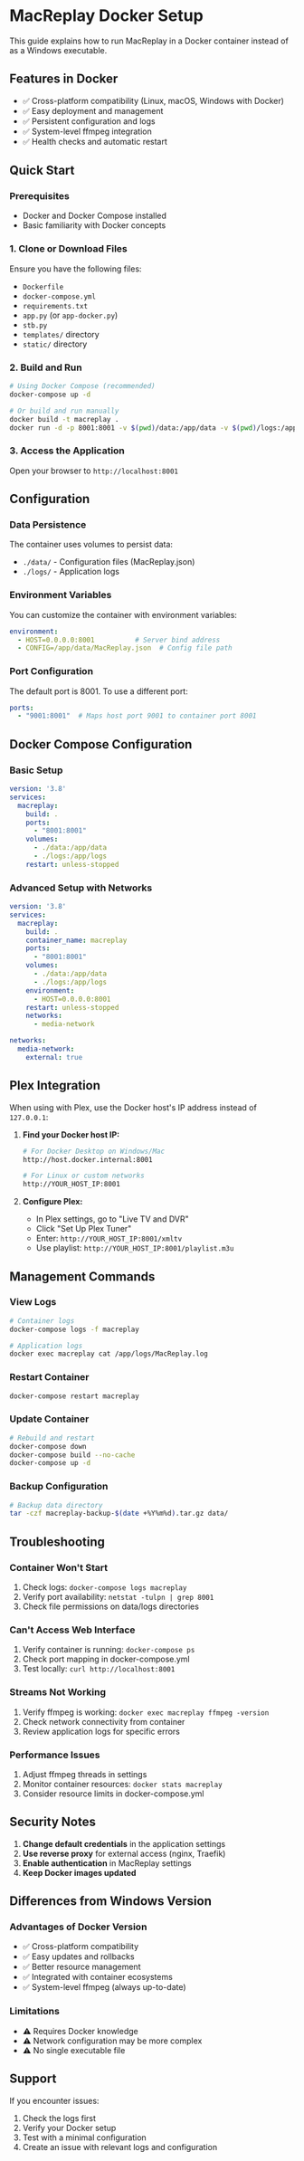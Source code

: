 # MacReplay Docker Setup

This guide explains how to run MacReplay in a Docker container instead of as a Windows executable.

## Features in Docker
- ✅ Cross-platform compatibility (Linux, macOS, Windows with Docker)
- ✅ Easy deployment and management
- ✅ Persistent configuration and logs
- ✅ System-level ffmpeg integration
- ✅ Health checks and automatic restart

## Quick Start

### Prerequisites
- Docker and Docker Compose installed
- Basic familiarity with Docker concepts

### 1. Clone or Download Files
Ensure you have the following files:
- `Dockerfile`
- `docker-compose.yml`
- `requirements.txt`
- `app.py` (or `app-docker.py`)
- `stb.py`
- `templates/` directory
- `static/` directory

### 2. Build and Run
```bash
# Using Docker Compose (recommended)
docker-compose up -d

# Or build and run manually
docker build -t macreplay .
docker run -d -p 8001:8001 -v $(pwd)/data:/app/data -v $(pwd)/logs:/app/logs macreplay
```

### 3. Access the Application
Open your browser to `http://localhost:8001`

## Configuration

### Data Persistence
The container uses volumes to persist data:
- `./data/` - Configuration files (MacReplay.json)
- `./logs/` - Application logs

### Environment Variables
You can customize the container with environment variables:

```yaml
environment:
  - HOST=0.0.0.0:8001          # Server bind address
  - CONFIG=/app/data/MacReplay.json  # Config file path
```

### Port Configuration
The default port is 8001. To use a different port:

```yaml
ports:
  - "9001:8001"  # Maps host port 9001 to container port 8001
```

## Docker Compose Configuration

### Basic Setup
```yaml
version: '3.8'
services:
  macreplay:
    build: .
    ports:
      - "8001:8001"
    volumes:
      - ./data:/app/data
      - ./logs:/app/logs
    restart: unless-stopped
```

### Advanced Setup with Networks
```yaml
version: '3.8'
services:
  macreplay:
    build: .
    container_name: macreplay
    ports:
      - "8001:8001"
    volumes:
      - ./data:/app/data
      - ./logs:/app/logs
    environment:
      - HOST=0.0.0.0:8001
    restart: unless-stopped
    networks:
      - media-network

networks:
  media-network:
    external: true
```

## Plex Integration

When using with Plex, use the Docker host's IP address instead of `127.0.0.1`:

1. **Find your Docker host IP:**
   ```bash
   # For Docker Desktop on Windows/Mac
   http://host.docker.internal:8001
   
   # For Linux or custom networks
   http://YOUR_HOST_IP:8001
   ```

2. **Configure Plex:**
   - In Plex settings, go to "Live TV and DVR"
   - Click "Set Up Plex Tuner"
   - Enter: `http://YOUR_HOST_IP:8001/xmltv`
   - Use playlist: `http://YOUR_HOST_IP:8001/playlist.m3u`

## Management Commands

### View Logs
```bash
# Container logs
docker-compose logs -f macreplay

# Application logs
docker exec macreplay cat /app/logs/MacReplay.log
```

### Restart Container
```bash
docker-compose restart macreplay
```

### Update Container
```bash
# Rebuild and restart
docker-compose down
docker-compose build --no-cache
docker-compose up -d
```

### Backup Configuration
```bash
# Backup data directory
tar -czf macreplay-backup-$(date +%Y%m%d).tar.gz data/
```

## Troubleshooting

### Container Won't Start
1. Check logs: `docker-compose logs macreplay`
2. Verify port availability: `netstat -tulpn | grep 8001`
3. Check file permissions on data/logs directories

### Can't Access Web Interface
1. Verify container is running: `docker-compose ps`
2. Check port mapping in docker-compose.yml
3. Test locally: `curl http://localhost:8001`

### Streams Not Working
1. Verify ffmpeg is working: `docker exec macreplay ffmpeg -version`
2. Check network connectivity from container
3. Review application logs for specific errors

### Performance Issues
1. Adjust ffmpeg threads in settings
2. Monitor container resources: `docker stats macreplay`
3. Consider resource limits in docker-compose.yml

## Security Notes

1. **Change default credentials** in the application settings
2. **Use reverse proxy** for external access (nginx, Traefik)
3. **Enable authentication** in MacReplay settings
4. **Keep Docker images updated**

## Differences from Windows Version

### Advantages of Docker Version
- ✅ Cross-platform compatibility
- ✅ Easy updates and rollbacks
- ✅ Better resource management
- ✅ Integrated with container ecosystems
- ✅ System-level ffmpeg (always up-to-date)

### Limitations
- ⚠️ Requires Docker knowledge
- ⚠️ Network configuration may be more complex
- ⚠️ No single executable file

## Support

If you encounter issues:
1. Check the logs first
2. Verify your Docker setup
3. Test with a minimal configuration
4. Create an issue with relevant logs and configuration 